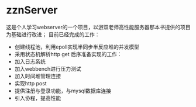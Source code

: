 # zznServer
这是个人学习webserver的一个项目，以游双老师高性能服务器那本书提供的项目为基础进行改进；
目前已经完成的工作：
- 创建线程池，利用epoll实现半同步半反应堆的并发模型
- 采用状态机解析http get
后序准备实现的工作：
- 加入日志系统
- 加入webbench进行压力测试
- 加入时间堆管理连接
- 实现http post
- 提供注册与登录功能，与mysql数据库连接
- 引入协程，提高性能 
